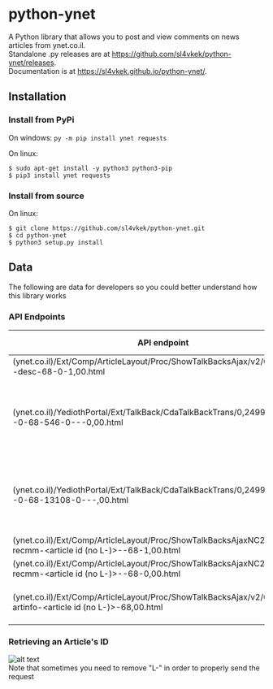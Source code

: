 # python-ynet
A Python library that allows you to post and view comments on news articles from ynet.co.il. <br />
Standalone .py releases are at https://github.com/sl4vkek/python-ynet/releases. <br />
Documentation is at https://sl4vkek.github.io/python-ynet/.
## Installation
### Install from PyPi
On windows: `py -m pip install ynet requests` <br/>

On linux: <br/>
```
$ sudo apt-get install -y python3 python3-pip
$ pip3 install ynet requests
```
### Install from source 
On linux: <br/>
```
$ git clone https://github.com/sl4vkek/python-ynet.git
$ cd python-ynet
$ python3 setup.py install
```

## Data
The following are data for developers so you could better understand how this library works

### API Endpoints
| API endpoint                                                                                                               | Purpose                         | GET / POST | Form Data                                                             | Query data | Implementable |
|----------------------------------------------------------------------------------------------------------------------------|---------------------------------|------------|-----------------------------------------------------------------------|------------|---------------|
| (ynet.co.il)/Ext/Comp/ArticleLayout/Proc/ShowTalkBacksAjax/v2/0,12990,<article id>-desc-68-0-1,00.html                       | Retrieve Comments               | GET        |                                                                       |            | Y             |
| (ynet.co.il)/YediothPortal/Ext/TalkBack/CdaTalkBackTrans/0,2499,<article id>-0-68-546-0---0,00.html                          | Post a Comment                  | POST       | WSGBRWSR (keep this to FF), name, email, Location, title, description |            | Y             |
| (ynet.co.il)/YediothPortal/Ext/TalkBack/CdaTalkBackTrans/0,2499,<article id>-0-68-13108-0---<comment id>,00.html             | Post a Reply                    | POST       | WSGBRWSR (keep this to FF), name, email, Location, title, description |            | Y             |
| (ynet.co.il)/Ext/Comp/ArticleLayout/Proc/ShowTalkBacksAjaxNC2/0,12979,L-recmm-<article id (no L-)>-<comment id>-68-1,00.html | Like a Comment                  | GET        |                                                                       | RN (?)     | N             |
| (ynet.co.il)/Ext/Comp/ArticleLayout/Proc/ShowTalkBacksAjaxNC2/0,12979,L-recmm-<article id (no L-)>-<comment id>-68-0,00.html | Dislike a Comment               | GET        |                                                                       | RN (?)     | N             |
| (ynet.co.il)/Ext/Comp/ArticleLayout/Proc/ShowTalkBacksAjax/v2/0,12990,L-artinfo-<article id (no L-)>-68,00.html              | Retrieve Statistics on Comments | GET        |                                                                       |            | Y             |

### Retrieving an Article's ID
![alt text](https://i.imgur.com/zLUrbmG.png) <br/>
Note that sometimes you need to remove "L-" in order to properly send the request

